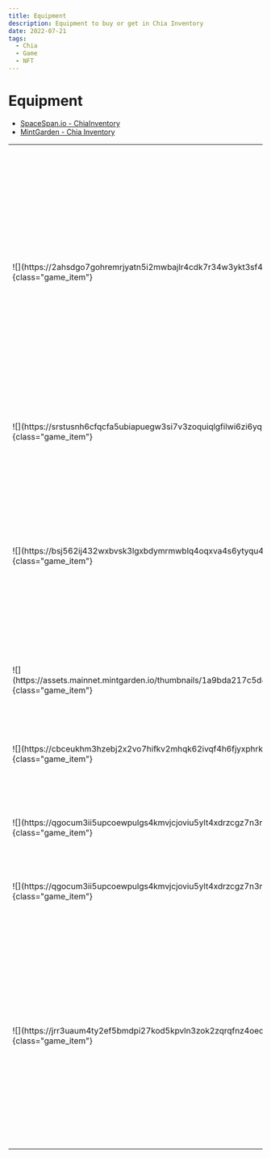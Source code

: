 ```yaml
---
title: Equipment
description: Equipment to buy or get in Chia Inventory
date: 2022-07-21
tags:
  - Chia
  - Game
  - NFT
---
```


<div class="chia_rpg_story" markdown="1">

# Equipment

- [SpaceSpan.io - ChiaInventory](https://www.spacescan.io/xch/nft/collection/col16fpva26fhdjp2echs3cr7c30gzl7qe67hu9grtsjcqldz354asjsyzp6wx)
- [MintGarden - Chia Inventory](https://mintgarden.io/collections/chia-inventory-col16fpva26fhdjp2echs3cr7c30gzl7qe67hu9grtsjcqldz354asjsyzp6wx)

<table markdown="1" class="item_table">

<tr markdown="1"><td markdown="1">
![](https://2ahsdgo7gohremrjyatn5i2mwbajlr4cdk7r34w3ykt3sf4p.arweave.net/0A8hmd8zjxIyKcAm3qNMsECV_x4Iav_x3y28KnuRePo){class="game_item"}
</td>
<td markdown="1">
<span markdown="1">**Enhanced Root**</span>
<span markdown="1">**Pierce:** 1</span>
The master druid holds aloft his wand, pure energy are emitted and hitted the ground. Tree roots abnormally grow and show up on the ground. These roots are surrounding by green and yellow magic. The druid ask volunteers to cut roots into sections as weapons.
</td></tr>

<tr markdown="1"><td markdown="1">
![](https://srstusnh6cfqcfa5ubiapuegw3si7v3zoquiqlgfilwi6zi6yq.arweave.net/lGU6SafwiwEUHaBQB9CGtuSP13l0KI_gsxULsj2UexE){class="game_item"}
</td>
<td markdown="1">
<span markdown="1">**Short Axe**</span>
<span markdown="1">**Slash:** 2</span>
<span markdown="1">**Bash:** 1</span>
A single hand axe
</td></tr>

<tr markdown="1"><td markdown="1">
![](https://bsj562ij432wxbvsk3lgxbdymrmwblq4oqxva4s6ytyqu44f.arweave.net/DJPfaQnm9WuGslbWa4-R4ZFlgrhx0L1ByXsTxCn_OFc){class="game_item"}
</td>
<td markdown="1">
<span markdown="1">**Catapult**</span>
<span markdown="1">**Bash:** 1</span>
A catapult and a stone which can be found everywhere in Chiania. At the beginning of their quest the unarmed volunteers collected stones and made catapults for themselves to attack the monsters.
</td></tr>

<tr markdown="1"><td markdown="1">
![](https://assets.mainnet.mintgarden.io/thumbnails/1a9bda217c5d4e515b7367e238852b81f93e1414c7d2adcc0eab0ebecf9c2bcb_512.png){class="game_item"}
</td>
<td markdown="1">
<span markdown="1">**Wood Club**</span>
<span markdown="1">**Bash:** 2</span>
A wood club not for you to play golf.
</td></tr>

<tr markdown="1"><td markdown="1">
![](https://cbceukhm3hzebj2x2vo7hifkv2mhqk62ivqf4h6fjyxphrkidrqa.arweave.net/EERKKOzZ8kCnV9Vd86Cqrph4K9pFYF4fxU4u88VIHGA){class="game_item"}
</td>
<td markdown="1">
<span markdown="1">**Knife**</span>
<span markdown="1">**Slash:** 1</span>
<span markdown="1">**Pierce:** 1</span>
An extremely common knife, designed for cutting fruits.
</td></tr>

<tr markdown="1"><td markdown="1">
![](https://qgocum3ii5upcoewpulgs4kmvjcjoviu5ylt4xdrzcgz7n3r3y.arweave.net/gZ-wqM2hHaPE4ln0WaXFMqkSXVRTuFz5ccciNn7dx3g){class="game_item"}
</td>
<td markdown="1">
<span markdown="1">**Sword**</span>
<span markdown="1">**Slash:** 2</span>
<span markdown="1">**Pierce:** 1</span>
A sword for general purpose.
</td></tr>

<tr markdown="1"><td markdown="1">
![](https://qgocum3ii5upcoewpulgs4kmvjcjoviu5ylt4xdrzcgz7n3r3y.arweave.net/gZ-wqM2hHaPE4ln0WaXFMqkSXVRTuFz5ccciNn7dx3g){class="game_item"}
</td>
<td markdown="1">
<span markdown="1">**Short Bow**</span>
<span markdown="1">**Pierce:** 2</span>
A bow that smaller than 60 inches.
</td></tr>

<tr markdown="1"><td markdown="1">
![](https://jrr3uaum4ty2ef5bmdpi27kod5kpvln3zok2zqrqfnz4oeoj.arweave.net/TGO6Aozk8aIXoWDej-X1OH1T6rbvLlazCMCtzxx-HJU){class="game_item"}
</td>
<td markdown="1">
<span markdown="1">**Bark Shield**</span>
<span markdown="1">**Defence:** 1</span>
A simple shield made with tree barks. After the first fight, the unarmed adventurers saw they needed something to defend themselves. So they rip off some bark from the trees and made them provisionally bark shields.
</td></tr>

</table>

</div>